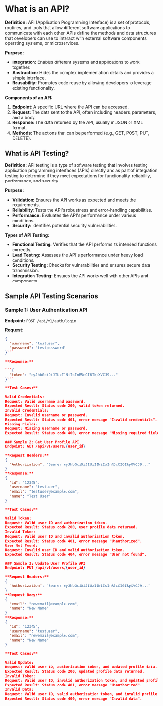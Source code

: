 # What is an API?

**Definition:**
API (Application Programming Interface) is a set of protocols, routines, and tools that allow different software applications to communicate with each other. APIs define the methods and data structures that developers can use to interact with external software components, operating systems, or microservices.

**Purpose:**
- **Integration:** Enables different systems and applications to work together.
- **Abstraction:** Hides the complex implementation details and provides a simple interface.
- **Reusability:** Promotes code reuse by allowing developers to leverage existing functionality.

**Components of an API:**
1. **Endpoint:** A specific URL where the API can be accessed.
2. **Request:** The data sent to the API, often including headers, parameters, and a body.
3. **Response:** The data returned by the API, usually in JSON or XML format.
4. **Methods:** The actions that can be performed (e.g., GET, POST, PUT, DELETE).

## What is API Testing?

**Definition:**
API testing is a type of software testing that involves testing application programming interfaces (APIs) directly and as part of integration testing to determine if they meet expectations for functionality, reliability, performance, and security.

**Purpose:**
- **Validation:** Ensures the API works as expected and meets the requirements.
- **Reliability:** Tests the API's robustness and error-handling capabilities.
- **Performance:** Evaluates the API's performance under various conditions.
- **Security:** Identifies potential security vulnerabilities.

**Types of API Testing:**
- **Functional Testing:** Verifies that the API performs its intended functions correctly.
- **Load Testing:** Assesses the API's performance under heavy load conditions.
- **Security Testing:** Checks for vulnerabilities and ensures secure data transmission.
- **Integration Testing:** Ensures the API works well with other APIs and components.

## Sample API Testing Scenarios

### Sample 1: User Authentication API

**Endpoint:** `POST /api/v1/auth/login`

**Request:**
```json
{
  "username": "testuser",
  "password": "testpassword"
}```

**Response:**

```{
  "token": "eyJhbGciOiJIUzI1NiIsInR5cCI6IkpXVCJ9..."
}```

**Test Cases:**

Valid Credentials:
Request: Valid username and password.
Expected Result: Status code 200, valid token returned.
Invalid Credentials:
Request: Invalid username or password.
Expected Result: Status code 401, error message "Invalid credentials".
Missing Fields:
Request: Missing username or password.
Expected Result: Status code 400, error message "Missing required fields".

### Sample 2: Get User Profile API
Endpoint: GET /api/v1/users/{user_id}

**Request Headers:**
{
  "Authorization": "Bearer eyJhbGciOiJIUzI1NiIsInR5cCI6IkpXVCJ9..."
}
**Response:**
{
  "id": "12345",
  "username": "testuser",
  "email": "testuser@example.com",
  "name": "Test User"
}

**Test Cases:**

Valid Token:
Request: Valid user ID and authorization token.
Expected Result: Status code 200, user profile data returned.
Invalid Token:
Request: Valid user ID and invalid authorization token.
Expected Result: Status code 401, error message "Unauthorized".
User Not Found:
Request: Invalid user ID and valid authorization token.
Expected Result: Status code 404, error message "User not found".

### Sample 3: Update User Profile API
Endpoint: PUT /api/v1/users/{user_id}

**Request Headers:**
{
  "Authorization": "Bearer eyJhbGciOiJIUzI1NiIsInR5cCI6IkpXVCJ9..."
}
**Request Body:**
{
  "email": "newemail@example.com",
  "name": "New Name"
}
**Response:**
{
  "id": "12345",
  "username": "testuser",
  "email": "newemail@example.com",
  "name": "New Name"
}

**Test Cases:**

Valid Update:
Request: Valid user ID, authorization token, and updated profile data.
Expected Result: Status code 200, updated profile data returned.
Invalid Token:
Request: Valid user ID, invalid authorization token, and updated profile data.
Expected Result: Status code 401, error message "Unauthorized".
Invalid Data:
Request: Valid user ID, valid authorization token, and invalid profile data (e.g., invalid email format).
Expected Result: Status code 400, error message "Invalid data".
